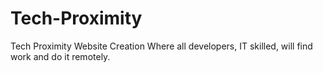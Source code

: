 # Tech-Proximity
Tech Proximity Website Creation
Where all developers, IT skilled, will find work and do it remotely.
